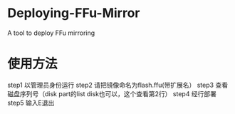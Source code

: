 # Deploying-FFu-Mirror
A tool to deploy FFu mirroring
# 使用方法
step1
以管理员身份运行
step2
请把镜像命名为flash.ffu(带扩展名）
step3
查看磁盘序列号（disk part的list disk也可以，这个查看第2行）
step4
经行部署
step5
输入E退出
